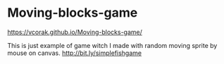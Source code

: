 # Moving-blocks-game
https://vcorak.github.io/Moving-blocks-game/



This is just example of game witch I made with random moving sprite by mouse on canvas. 
http://bit.ly/simplefishgame
